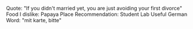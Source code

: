 Quote: "If you didn't married yet, you are just avoiding your first divorce"
Food I dislike: Papaya
Place Recommendation: Student Lab
Useful German Word: "mit karte, bitte"
